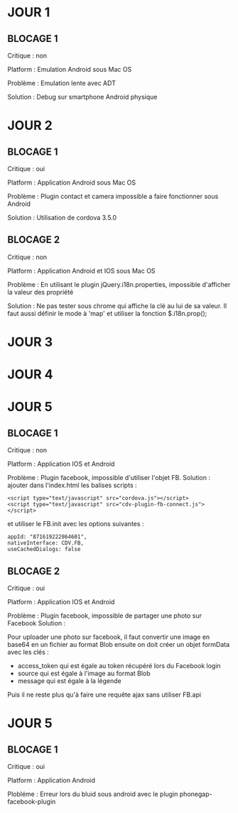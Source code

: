 JOUR 1
======


BLOCAGE 1
---------

Critique : non

Platform : Emulation Android sous Mac OS

Problème : Emulation lente avec ADT

Solution : Debug sur smartphone Android physique


JOUR 2
======

BLOCAGE 1
---------

Critique : oui

Platform : Application Android sous Mac OS 

Problème : Plugin contact et camera impossible a faire fonctionner sous Android 

Solution : Utilisation de cordova 3.5.0


BLOCAGE 2
---------

Critique : non

Platform : Application Android et IOS sous Mac OS 

Problème : En utilisant le plugin jQuery.i18n.properties, impossible d'afficher la valeur des propriété 

Solution : Ne pas tester sous chrome qui affiche la clé au lui de sa valeur. Il faut aussi définir le mode à 'map' et utiliser la fonction $.i18n.prop();


JOUR 3
======

JOUR 4
======

JOUR 5
======

BLOCAGE 1
---------

Critique : non
 
Platform : Application IOS et Android

Problème : Plugin facebook, impossible d'utiliser l'objet FB.
Solution : 
ajouter dans l'index.html les balises scripts :

```
<script type="text/javascript" src="cordova.js"></script>
<script type="text/javascript" src="cdv-plugin-fb-connect.js"></script>
```
et utiliser le FB.init avec les options suivantes :

```
appId: "871619222864601",
nativeInterface: CDV.FB,
useCachedDialogs: false
```

BLOCAGE 2
---------

Critique : oui
 
Platform : Application IOS et Android

Problème : Plugin facebook, impossible de partager une photo sur Facebook
Solution : 

Pour uploader une photo sur facebook, il faut convertir une image en base64 en un fichier au format Blob 
ensuite on doit créer un objet formData avec les clés :
 - access_token qui est égale au token récupéré lors du Facebook login
 - source qui est égale à l'image au format Blob
 - message qui est égale à la légende

Puis il ne reste plus qu'à faire une requête ajax sans utiliser FB.api


JOUR 5
======

BLOCAGE 1
----------

Critique : oui

Platform : Application Android

Plobléme : Erreur lors du bluid sous android avec le plugin phonegap-facebook-plugin


